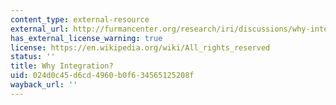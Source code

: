 ```yaml
---
content_type: external-resource
external_url: http://furmancenter.org/research/iri/discussions/why-integration
has_external_license_warning: true
license: https://en.wikipedia.org/wiki/All_rights_reserved
status: ''
title: Why Integration?
uid: 024d0c45-d6cd-4960-b0f6-34565125208f
wayback_url: ''
---
```


